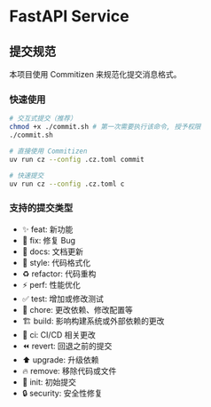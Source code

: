 # FastAPI Service

## 提交规范

本项目使用 Commitizen 来规范化提交消息格式。

### 快速使用

```bash
# 交互式提交（推荐）
chmod +x ./commit.sh # 第一次需要执行该命令, 授予权限
./commit.sh

# 直接使用 Commitizen
uv run cz --config .cz.toml commit

# 快速提交
uv run cz --config .cz.toml c
```

### 支持的提交类型

- ✨ feat: 新功能
- 🐛 fix: 修复 Bug
- 📝 docs: 文档更新
- 🎨 style: 代码格式化
- ♻️ refactor: 代码重构
- ⚡️ perf: 性能优化
- ✅ test: 增加或修改测试
- 🔧 chore: 更改依赖、修改配置等
- 🏗️ build: 影响构建系统或外部依赖的更改
- 👷 ci: CI/CD 相关更改
- ⏪ revert: 回退之前的提交
- ⬆️ upgrade: 升级依赖
- 🔥 remove: 移除代码或文件
- 🎉 init: 初始提交
- 🔒 security: 安全性修复
